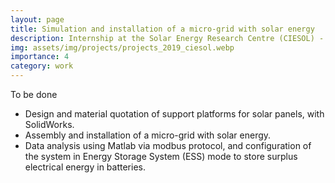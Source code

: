 ```yaml
---
layout: page
title: Simulation and installation of a micro-grid with solar energy
description: Internship at the Solar Energy Research Centre (CIESOL) - 2019
img: assets/img/projects/projects_2019_ciesol.webp
importance: 4
category: work
---
```


To be done

- Design and material quotation of support platforms for solar panels, with SolidWorks.
- Assembly and installation of a micro-grid with solar energy.
- Data analysis using Matlab via modbus protocol, and configuration of the system in Energy Storage System (ESS) mode to store surplus electrical energy in batteries.
